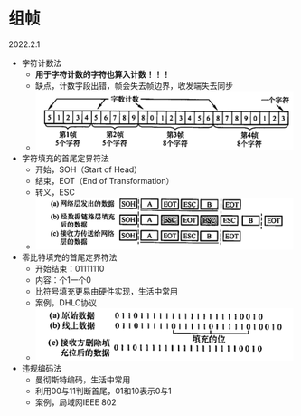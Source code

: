 # 组帧

2022.2.1

* 字符计数法
  * **用于字符计数的字符也算入计数！！！**
  * 缺点，计数字段出错，帧会失去帧边界，收发端失去同步
  * ![组帧](./resources/组帧.jpeg)
* 字符填充的首尾定界符法
  * 开始，SOH（Start of Head）
  * 结束，EOT（End of Transformation）
  * 转义，ESC
  * ![字符填充](./resources/字符填充.jpeg)
* 零比特填充的首尾定界符法
  * 开始结束：01111110
  * 内容：个1一个0
  * 比符号填充更易由硬件实现，生活中常用
  * 案例，DHLC协议
  * ![零比特填充](./resources/零比特填充.jpeg)
* 违规编码法
  * 曼彻斯特编码，生活中常用
  * 利用00与11判断首尾，01和10表示0与1
  * 案例，局域网IEEE 802